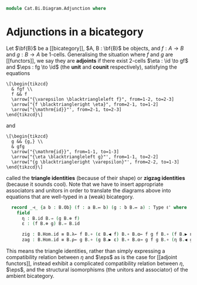 <!--
```agda
open import Cat.Bi.Base
open import Cat.Prelude
```
-->

```agda
module Cat.Bi.Diagram.Adjunction where
```

<!--
```agda
open _=>_

module _ {o ℓ ℓ'} (B : Prebicategory o ℓ ℓ') where
  private module B = Prebicategory B
```
-->

# Adjunctions in a bicategory

Let $\bf{B}$ be a [[bicategory]], $A, B : \bf{B}$ be objects, and $f : A \to
B$ and $g : B \to A$ be 1-cells. Generalising the situation where $f$
and $g$ are [[functors]], we say they are **adjoints** if there exist
2-cells $\eta : \id \to gf$ and $\eps : fg \to \id$ (the
**unit** and **counit** respectively), satisfying the equations

<div class=mathpar>

~~~{.quiver}
\[\begin{tikzcd}
  & fgf \\
  f && f
  \arrow["{\varepsilon \blacktriangleleft f}", from=1-2, to=2-3]
  \arrow["{f \blacktriangleright \eta}", from=2-1, to=1-2]
  \arrow["{\mathrm{id}}"', from=2-1, to=2-3]
\end{tikzcd}\]
~~~

and

~~~{.quiver}
\[\begin{tikzcd}
  g && {g,} \\
  & gfg
  \arrow["{\mathrm{id}}", from=1-1, to=1-3]
  \arrow["{\eta \blacktriangleleft g}"', from=1-1, to=2-2]
  \arrow["{g \blacktriangleright \varepsilon}"', from=2-2, to=1-3]
\end{tikzcd}\]
~~~

</div>

called the **triangle identities** (because of their shape) or **zigzag
identities** (because it sounds cool). Note that we have to insert
appropriate associators and unitors in order to translate the diagrams
above into equations that are well-typed in a (weak) bicategory.

```agda
  record _⊣_ {a b : B.Ob} (f : a B.↦ b) (g : b B.↦ a) : Type ℓ' where
    field
      η : B.id B.⇒ (g B.⊗ f)
      ε : (f B.⊗ g) B.⇒ B.id

      zig : B.Hom.id ≡ B.λ← f B.∘ (ε B.◀ f) B.∘ B.α← f g f B.∘ (f B.▶ η) B.∘ B.ρ→ f
      zag : B.Hom.id ≡ B.ρ← g B.∘ (g B.▶ ε) B.∘ B.α→ g f g B.∘ (η B.◀ g) B.∘ B.λ→ g
```

This means the triangle identities, rather
than simply expressing a compatibility relation between $\eta$ and
$\eps$ as is the case for [[adjoint functors]], instead exhibit a
complicated compatibility relation between $\eta$, $\eps$, and the
structural isomorphisms (the unitors and associator) of the ambient
bicategory.

